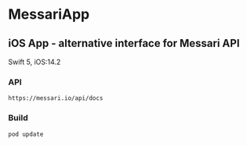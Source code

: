 # MessariApp

## iOS App - alternative interface for Messari API

Swift 5, iOS:14.2

### API
```https://messari.io/api/docs```

### Build
```pod update```



